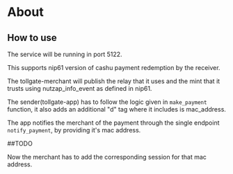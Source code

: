 # About

## How to use

The service will be running in port 5122.

This supports nip61 version of cashu payment redemption by the receiver.

The tollgate-merchant will publish the relay that it uses and the mint that it trusts using
nutzap_info_event as defined in nip61.

The sender(tollgate-app) has to follow the logic given in `make_payment` function, it also adds an additional
"d" tag where it includes is mac_address.

The app notifies the merchant of the payment through the single endpoint `notify_payment`, by providing
it's mac address.

##TODO

Now the merchant has to add the corresponding session for that mac address.
